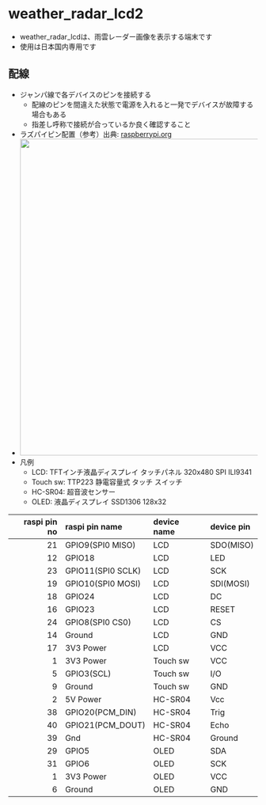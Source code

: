# weather_radar_lcd2
* weather_radar_lcdは、雨雲レーダー画像を表示する端末です
* 使用は日本国内専用です

## 配線
* ジャンパ線で各デバイスのピンを接続する
  * 配線のピンを間違えた状態で電源を入れると一発でデバイスが故障する場合もある
  * 指差し呼称で接続が合っているか良く確認すること
* ラズパイピン配置（参考）出典: [raspberrypi.org](https://www.raspberrypi.org/documentation/usage/gpio/)
* <img width=640 src=https://github.com/rsna6ce/weather_radar_lcd/assets/86136223/687b129c-a3af-4ca9-8c3a-76dba8b16038>
* 凡例
  * LCD: TFTインチ液晶ディスプレイ タッチパネル 320x480 SPI ILI9341
  * Touch sw: TTP223 静電容量式 タッチ スイッチ
  * HC-SR04: 超音波センサー
  * OLED: 液晶ディスプレイ SSD1306 128x32

| raspi pin no | raspi pin name | device name | device pin |
| ---: | :--- | :--- | :--- |
| 21 | GPIO9(SPI0 MISO) | LCD | SDO(MISO) |
| 12 | GPIO18 | LCD| LED  |
| 23 | GPIO11(SPI0 SCLK) | LCD | SCK |
| 19 | GPIO10(SPI0 MOSI) | LCD | SDI(MOSI) |
| 18 | GPIO24 | LCD | DC |
| 16 | GPIO23 | LCD | RESET |
| 24 | GPIO8(SPI0 CS0) | LCD | CS |
| 14 | Ground | LCD | GND |
| 17 | 3V3 Power | LCD | VCC |
| 1 | 3V3 Power | Touch sw | VCC |
| 5 | GPIO3(SCL) | Touch sw | I/O |
| 9 | Ground | Touch sw | GND |
| 2 | 5V Power | HC-SR04 | Vcc |
| 38 | GPIO20(PCM_DIN) | HC-SR04 | Trig |
| 40 | GPIO21(PCM_DOUT) | HC-SR04 | Echo |
| 39 | Gnd | HC-SR04 | Ground |
| 29 | GPIO5 | OLED | SDA |
| 31 | GPIO6 | OLED | SCK |
| 1 | 3V3 Power | OLED | VCC |
| 6 | Ground | OLED | GND |
